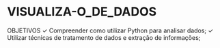 # VISUALIZA-O_DE_DADOS
OBJETIVOS ✓ Compreender como utilizar Python para analisar dados; ✓ Utilizar técnicas de tratamento de dados e extração de informações;
